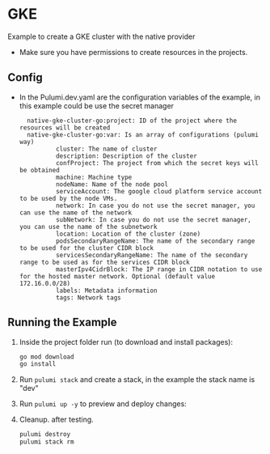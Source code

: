 # GKE

Example to create a GKE cluster with the native provider

* Make sure you have permissions to create resources in the projects.

## Config

- In the Pulumi.dev.yaml are the configuration variables of the example, in this example could be use the secret manager

        native-gke-cluster-go:project: ID of the project where the resources will be created
        native-gke-cluster-go:var: Is an array of configurations (pulumi way)
                cluster: The name of cluster
                description: Description of the cluster
                confProject: The project from which the secret keys will be obtained
                machine: Machine type
                nodeName: Name of the node pool
                serviceAccount: The google cloud platform service account to be used by the node VMs.
                network: In case you do not use the secret manager, you can use the name of the network
                subNetwork: In case you do not use the secret manager, you can use the name of the subnetwork
                location: Location of the cluster (zone)
                podsSecondaryRangeName: The name of the secondary range to be used for the cluster CIDR block
                servicesSecondaryRangeName: The name of the secondary range to be used as for the services CIDR block
                masterIpv4CidrBlock: The IP range in CIDR notation to use for the hosted master network. Optional (default value 172.16.0.0/28)
                labels: Metadata information
                tags: Network tags


## Running the Example

1. Inside the project folder run (to download and install packages):

    ```bash
    go mod download
    go install
    ```
2. Run  `pulumi stack` and create a stack, in the example the stack name is "dev"

2.  Run `pulumi up -y` to preview and deploy changes:

3. Cleanup. after testing.

    ```bash
    pulumi destroy
    pulumi stack rm
    ```
